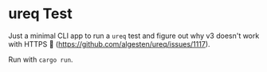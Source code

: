 ureq Test
=========

Just a minimal CLI app to run a `ureq` test and figure out
why v3 doesn't work with HTTPS 🤷‍ (https://github.com/algesten/ureq/issues/1117).

Run with `cargo run`.